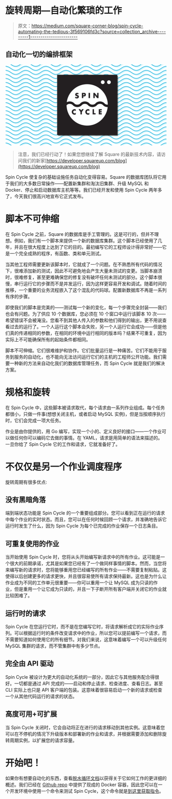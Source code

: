 # 旋转周期—自动化繁琐的工作

> 原文：<https://medium.com/square-corner-blog/spin-cycle-automating-the-tedious-3f569106fd3c?source=collection_archive---------1----------------------->

## 自动化一切的编排框架

![](img/1c57bdfb944c85460c2e1ed61aaec746.png)

> 注意，我们已经行动了！如果您想继续了解 Square 的最新技术内容，请访问我们的新家[https://developer.squareup.com/blog](https://developer.squareup.com/blog)

Spin Cycle 使复杂的基础设施任务自动化变得容易。Square 的数据库团队将它用于我们的大多数日常操作——配置新集群和淘汰旧集群、升级 MySQL 和 Docker、停止和启动数据库主机等等。我们已经开发和使用 Spin Cycle 两年多了，今天我们很高兴地宣布它正式发布。

# 脚本不可伸缩

在 Spin Cycle 之前，Square 的数据库是手工管理的。这是可行的，但并不理想。例如，我们有一个脚本来提供一个新的数据库集群。这个脚本已经使用了几年，并且在很大程度上达到了它的目的。最初编写它的工程师设计得非常好——它是一个完全成熟的程序，有函数、类和单元测试。

当其他工程师需要更新该脚本时，它就成了一个问题。在不熟悉所有代码的情况下，很难添加新的测试，因此不可避免地会产生大量未测试的变更。当脚本崩溃时，很难修复，甚至更难确保您的修复没有破坏任何未测试的部分。这个脚本很慢，串行运行它的步骤而不是并发运行，因为这样更容易开发和调试。随着时间的推移，一个重要的业务流程嵌入了这个混乱的代码球。配置新数据库不再是一系列有序的步骤。

即使我们的脚本是完美的——测试每一个新的变化，每一个步骤完全封装——我们也会有问题。为了供应 10 个数据库，您必须在 10 个窗口中运行该脚本 10 次——希望错误不会被淹没。您看不到其他人传入的参数和他们得到的输出，更不用说查看过去的运行了。一个人运行这个脚本会失败，另一个人运行它会成功——但是他们真的传递相同的参数，在相同的环境中运行相同的版本吗？结果不可重复，因为实际上不可能确保所有的起始条件都相同。

脚本不可伸缩。它们很难维护和协作。它们批量运行是一种痛苦。它们不能用于服务到服务的自动化，也不能向无法访问运行它们的主机的工程师公开功能。我们需要一种新的方法来自动化我们的数据库管理任务，而 Spin Cycle 就是我们的解决方案。

# 规格和旋转

在 Spin Cycle 中，这些脚本被请求取代，每个请求由一系列作业组成。每个任务都很小，只做一件事(想想关闭主机，或者启动 MySQL 实例)，但是当按顺序执行时，它们会完成一项大任务。

作业是由你提供的，用 Go 编写，实现一个小的、定义良好的接口——一个作业可以做任何你可以编码它去做的事情。在 YAML，请求是用简单的语法来描述的。一旦你给了 Spin Cycle 它的工作和请求，它就准备好了。

# 不仅仅是另一个作业调度程序

旋转周期有很多优点:

## 没有黑暗角落

端到端状态功能是 Spin Cycle 的一个重要组成部分。您可以看到正在运行的请求中每个作业的实时状态。而且，您可以在任何时候回顾一个请求，并准确地告诉它运行时发生了什么，因为 Spin Cycle 为每个已完成的作业保存一个日志条目。

## 可重复使用的作业

当开始使用 Spin Cycle 时，您将从头开始编写新请求中的所有作业。这可能是一个很大的前期承诺，尤其是如果您已经有了一个做同样事情的脚本。然而，当您将来编写新的请求时，您将能够重用您已经编写的所有作业——不需要复制粘贴。这使得以后创建更多的请求更快，并且很容易使所有请求保持最新。这也是为什么让作业成为不同的工作单元很重要——你可以重用一个让 MySQL 成为只读的作业，但是重用一个让它成为只读的，并且一下子断开所有客户端并关闭它的作业就比较困难了。

## 运行时的请求

Spin Cycle 在您运行它时，而不是在您编写它时，将请求解析成它的实际作业序列。可以根据运行时的条件改变请求中的作业，所以您可以提前编写一个请求，而不需要知道如何使用它的所有细节。对我们来说，这意味着编写一个可以升级任何 MySQL 集群的请求，而不管集群中有多少节点。

## 完全由 API 驱动

Spin Cycle 被设计为更大的自动化系统的一部分，因此它与其他服务配合得很好。一切都是通过 API 完成的——启动和停止请求、检查进度、查看日志。甚至 CLI 实际上也只是 API 客户端的包装。这意味着很容易启动一个新的请求或检查一个从其他代码运行的请求的状态。

## 高度可用+可扩展

当 Spin Cycle 关闭时，它会自动将正在进行的请求移动到其他实例。这意味着您可以在不停机的情况下升级版本和部署新的作业和请求，并根据需要添加和删除旋转周期实例，以扩展您的请求容量。

# 开始吧！

如果你有想要自动化的东西，查看[脱水循环文档](https://square.github.io/spincycle/)以获得关于它如何工作的更详细的概述。我们已经在 [Github repo](https://github.com/square/spincycle) 中提供了现成的 Docker 容器，因此您可以在一个开发环境中使用一个命令来测试 Spin Cycle，这个命令就是[到这里获取指令](https://square.github.io/spincycle/v1.0/develop/dev-env.html)。
